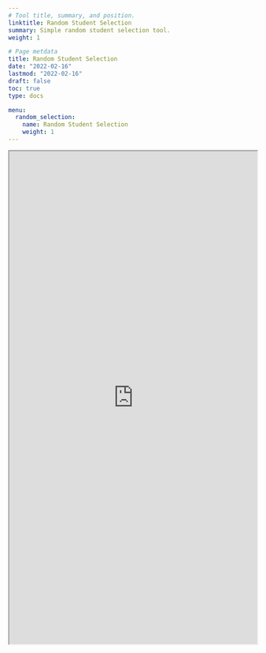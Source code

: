 ```yaml
---
# Tool title, summary, and position.
linktitle: Random Student Selection
summary: Simple random student selection tool.
weight: 1

# Page metdata
title: Random Student Selection
date: "2022-02-16"
lastmod: "2022-02-16"
draft: false
toc: true
type: docs 

menu:
  random_selection:
    name: Random Student Selection
    weight: 1
---
```


<iframe
    src='https://share.streamlit.io/rhdzmota/students-random-choice/main/app.py?embed=true'
    height="1000"
    width="100%">
</iframe>

